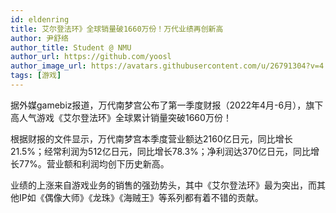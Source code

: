 ```yaml
---
id: eldenring
title: 艾尔登法环》全球销量破1660万份！万代业绩再创新高
author: 尹舒络
author_title: Student @ NMU
author_url: https://github.com/yoosl
author_image_url: https://avatars.githubusercontent.com/u/26791304?v=4
tags: [游戏]
---
```


据外媒gamebiz报道，万代南梦宫公布了第一季度财报（2022年4月-6月），旗下高人气游戏《艾尔登法环》全球累计销量突破1660万份！

根据财报的文件显示，万代南梦宫本季度营业额达2160亿日元，同比增长21.5%；经常利润为512亿日元，同比增长78.3%；净利润达370亿日元，同比增长77%。营业额和利润均创下历史新高。

业绩的上涨来自游戏业务的销售的强劲势头，其中《艾尔登法环》最为突出，而其他IP如《偶像大师》《龙珠》《海贼王》等系列都有着不错的贡献。
